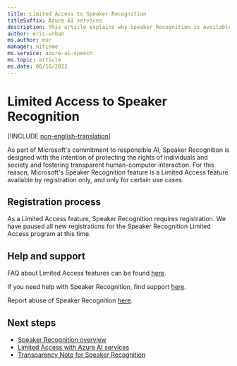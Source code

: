 ```yaml
---
title: Limited Access to Speaker Recognition
titleSuffix: Azure AI services
description: This article explains why Speaker Recognition is available as Limited Access feature and how to request access.
author: eric-urban
ms.author: eur
manager: nitinme
ms.service: azure-ai-speech
ms.topic: article
ms.date: 06/16/2022
---
```


# Limited Access to Speaker Recognition

[!INCLUDE [non-english-translation](../../includes/non-english-translation.md)]

As part of Microsoft's commitment to responsible AI, Speaker Recognition is designed with the intention of protecting the rights of individuals and society and fostering transparent human-computer interaction. For this reason, Microsoft's Speaker Recognition feature is a Limited Access feature available by registration only, and only for certain use cases.

## Registration process

As a Limited Access feature, Speaker Recognition requires registration. We have paused all new registrations for the Speaker Recognition Limited Access program at this time.

## Help and support

FAQ about Limited Access features can be found [here](/azure/ai-services/cognitive-services-limited-access).

If you need help with Speaker Recognition, find support [here](/azure/ai-services/cognitive-services-support-options).

Report abuse of Speaker Recognition [here](https://aka.ms/reportabuse).

## Next steps

* [Speaker Recognition overview](/azure/ai-services/speech-service/speaker-recognition-overview)
* [Limited Access with Azure AI services](/azure/ai-services/cognitive-services-limited-access)
* [Transparency Note for Speaker Recognition](/azure/ai-foundry/responsible-ai/speech-service/speaker-recognition/transparency-note-speaker-recognition)
